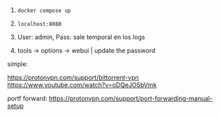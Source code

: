 1. `docker compose up`
2. `localhost:8080`

3. User: admin, Pass: sale temporal en los logs
4. tools -> options -> webui | update the password

simple:

https://protonvpn.com/support/bittorrent-vpn
https://www.youtube.com/watch?v=oDQeJO5bVmk

portf forward:
https://protonvpn.com/support/port-forwarding-manual-setup
